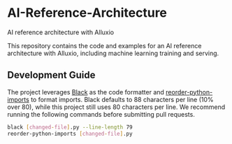 # AI-Reference-Architecture
AI reference architecture with Alluxio

This repository contains the code and examples for an AI reference architecture
with Alluxio, including machine learning training and serving.


## Development Guide

The project leverages [Black](https://github.com/psf/black) as the code formatter and 
[reorder-python-imports](https://github.com/asottile/reorder_python_imports) to format imports.
Black defaults to 88 characters per line (10% over 80), while this project still uses 80 characters
per line. We recommend running the following commands before submitting pull requests.

```bash
black [changed-file].py --line-length 79
reorder-python-imports [changed-file].py
```
